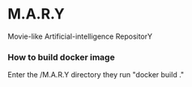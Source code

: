 # M.A.R.Y
Movie-like Artificial-intelligence RepositorY

### How to build docker image

Enter the /M.A.R.Y directory they run "docker build ."